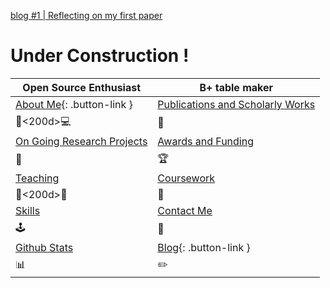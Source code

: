 [blog #1 | Reflecting on my first paper](./blog/blog_1.md)
# Under Construction !

|   Open Source Enthusiast             | B+ table maker  |    
|------------------------------------|------------------------------------|    
| [About Me](./aboutme.md){: .button-link }      | [Publications and Scholarly Works](#publications-and-scholarly-works)  |    
|👨<200d>💻                            | 📘                                 |    
| [On Going Research Projects](#on-going-research-projects)  | [Awards and Funding](#awards-and-funding)  |    
|🔭                                                          | 🏆                                       |    
| [Teaching](#teaching)               | [Coursework](#coursework)            |    
|👨<200d>🏫                           | 🏫                                 |    
| [Skills](#skills)                  | [Contact Me](#contact-me)            |    
|🕹                                 | 💌                                 |    
| [Github Stats](#stats)              | [Blog](./blog.md){: .button-link }    
|📊                                 | ✏️    


